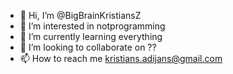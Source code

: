- 👋 Hi, I’m @BigBrainKristiansZ
- 👀 I’m interested in notprogramming
- 🌱 I’m currently learning everything
- 💞️ I’m looking to collaborate on ??
- 📫 How to reach me kristians.adijans@gmail.com

<!---
BigBrainKristiansZ/BigBrainKristiansZ is a ✨ special ✨ repository because its `README.md` (this file) appears on your GitHub profile.
You can click the Preview link to take a look at your changes.
--->

